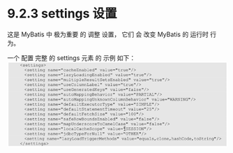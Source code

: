 # 9.2.3 settings 设置

这是 MyBatis 中 极为重要 的 调整 设置， 它们 会 改变 MyBatis 的 运行时 行为。

一个 配置 完整 的 settings 元素 的 示例 如下：![](/assets/配置完整的settings示例.png)



